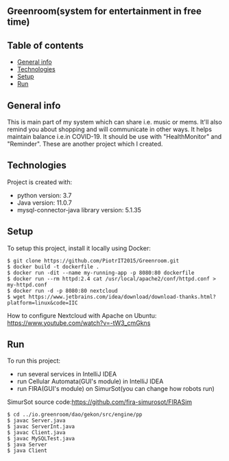 ## Greenroom(system for entertainment in free time)

## Table of contents
* [General info](#general-info)
* [Technologies](#technologies)
* [Setup](#setup)
* [Run](#setup)

## General info
This is main part of my system which can share i.e. music or mems. It'll also remind you about shopping and will communicate in other ways. It helps maintain balance i.e.in COVID-19. It should be
use with "HealthMonitor" and "Reminder". These are another project which I created. 
	
## Technologies
Project is created with:
* python version: 3.7
* Java version: 11.0.7
* mysql-connector-java library version: 5.1.35
	
## Setup
To setup this project, install it locally using Docker:

```
$ git clone https://github.com/PiotrIT2015/Greenroom.git
$ docker build -t dockerfile .
$ docker run -dit --name my-running-app -p 8080:80 dockerfile
$ docker run --rm httpd:2.4 cat /usr/local/apache2/conf/httpd.conf > my-httpd.conf
$ docker run -d -p 8080:80 nextcloud
$ wget https://www.jetbrains.com/idea/download/download-thanks.html?platform=linux&code=IIC
```

How to configure Nextcloud with Apache on Ubuntu: https://www.youtube.com/watch?v=-tW3_cmGkns

## Run
To run this project:
* run several services in IntelliJ IDEA
* run Cellular Automata(GUI's module) in IntelliJ IDEA
* run FIRA(GUI's module) on SimurSot(you can change how robots run)

SimurSot source code:https://github.com/fira-simurosot/FIRASim

```
$ cd ../io.greenroom/dao/gekon/src/engine/pp
$ javac Server.java
$ javac ServerInt.java
$ javac Client.java
$ javac MySQLTest.java
$ java Server
$ java Client
```
